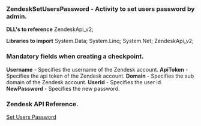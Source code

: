 ﻿
### ZendeskSetUsersPassword - Activity to set users password by admin.

**DLL's to reference**
ZendeskApi_v2;

**Libraries to import**
System.Data;
System.Linq;
System.Net;
ZendeskApi_v2;

### Mandatory fields when creating a checkpoint.
**Username** - Specifies the username of the Zendesk account.
**ApiToken** - Specifies the api token of the Zendesk account.
**Domain** - Specifies the sub domain of the Zendesk account.
**UserId** - Specifies the user id.
**NewPassword** - Specifies the new password.

### Zendesk API Reference.

[Set Users Password](https://developer.zendesk.com/rest_api/docs/support/user_passwords#set-a-users-password)